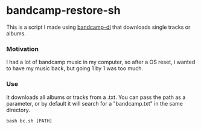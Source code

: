 # bandcamp-restore-sh
This is a script I made using [bandcamp-dl](https://github.com/iheanyi/bandcamp-dl) that downloads single tracks or albums.

### Motivation
I had a lot of bandcamp music in my computer, so after a OS reset, i wanted to have my music back, but going 1 by 1 was too much.

### Use
It downloads all albums or tracks from a .txt. You can pass the path as a parameter, or by default it will search for a "bandcamp.txt" in the same directory.  
```
bash bc.sh [PATH]
```
